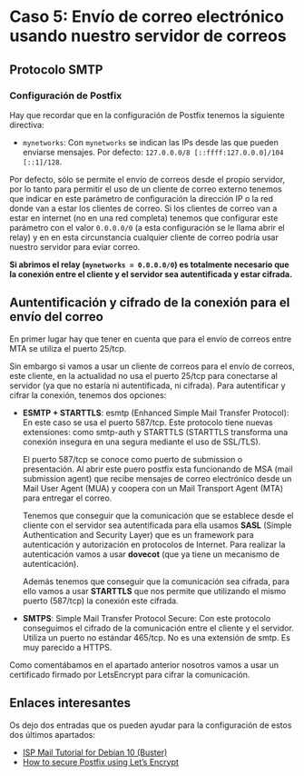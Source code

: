 # Caso 5: Envío de correo electrónico usando nuestro servidor de correos

## Protocolo SMTP



### Configuración de Postfix

Hay que recordar que en la configuración de Postfix tenemos la siguiente directiva:

* `mynetworks`: Con `mynetworks` se indican las IPs desde las que pueden enviarse mensajes. Por defecto: `127.0.0.0/8 [::ffff:127.0.0.0]/104 [::1]/128`.

Por defecto, sólo se permite el envío de correos desde el propio servidor, por lo tanto para permitir el uso de un cliente de correo externo tenemos que indicar en este parámetro de configuración la dirección IP o la red donde van a estar los clientes de correo. Si los clientes de correo van a estar en internet (no en una red completa) tenemos que configurar este parámetro con el valor `0.0.0.0/0` (a esta configuración se le llama abrir el relay) y en en esta circunstancia cualquier cliente de correo podría usar nuestro servidor para eviar correo.

**Si abrimos el relay (`mynetworks = 0.0.0.0/0`) es totalmente necesario que la conexión entre el cliente y el servidor sea autentificada y estar cifrada.**

## Auntentificación y cifrado de la conexión para el envío del correo

En primer lugar hay que tener en cuenta que para el envío de correos entre MTA se utiliza el puerto 25/tcp.

Sin embargo si vamos a usar un cliente de correos para el envío de correos, este cliente, en la actualidad no usa el puerto 25/tcp para conectarse al servidor (ya que no estaría ni autentificada, ni cifrada). Para autentificar y cifrar la conexión, tenemos dos opciones:

* **ESMTP + STARTTLS**: esmtp (Enhanced Simple Mail Transfer Protocol): En este caso se usa el puerto 587/tcp. Este protocolo tiene nuevas extensiones: como smtp-auth y STARTTLS (STARTTLS transforma una conexión insegura en una segura mediante el uso de SSL/TLS).

	El puerto 587/tcp se conoce como puerto de submission o presentación. Al abrir este puero postfix esta funcionando de MSA (mail submission agent) que recibe mensajes de correo electrónico desde un Mail User Agent (MUA) y coopera con un Mail Transport Agent (MTA) para entregar el correo.

	Tenemos que conseguir que la comunicación que se establece desde el cliente con el servidor sea autentificada para ella usamos **SASL** (Simple Authentication and Security Layer) que es un framework para autenticación y autorización en protocolos de Internet. Para realizar la autenticación vamos a usar **dovecot** (que ya tiene un mecanismo de autenticación).

	Además tenemos que conseguir que la comunicación sea cifrada, para ello vamos a usar **STARTTLS** que nos permite que utilizando el mismo puerto (587/tcp) la conexión este cifrada.

* **SMTPS**: Simple Mail Transfer Protocol Secure: Con este protocolo conseguimos el cifrado de la comunicación entre el cliente y el servidor. Utiliza un puerto no estándar 465/tcp. No es una extensión de smtp. Es muy parecido a HTTPS.

Como comentábamos en el apartado anterior nosotros vamos a usar un certificado firmado por LetsEncrypt para cifrar la comunicación.

## Enlaces interesantes

Os dejo dos entradas que os pueden ayudar para la configuración de estos dos últimos apartados:

* [ISP Mail Tutorial for Debian 10 (Buster)](https://123qwe.com/tutorial-debian-10/)
* [How to secure Postfix using Let’s Encrypt](https://upcloud.com/community/tutorials/secure-postfix-using-lets-encrypt/)
